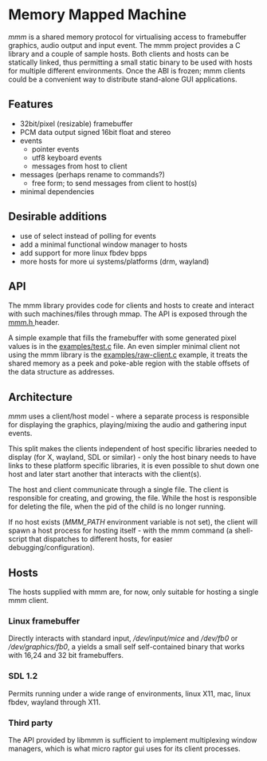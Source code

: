 Memory Mapped Machine
=====================

_mmm_ is a shared memory protocol for virtualising access to framebuffer
graphics, audio output and input event. The mmm project provides a C library
and a couple of sample hosts. Both clients and hosts can be statically linked,
thus permitting a small static binary to be used with hosts for multiple
different environments. Once the ABI is frozen; mmm clients could be a
convenient way to distribute stand-alone GUI applications.

Features
--------

 - 32bit/pixel (resizable) framebuffer
 - PCM data output
    signed 16bit float and stereo
 - events
   - pointer events
   - utf8 keyboard events
   - messages from host to client
 - messages (perhaps rename to commands?)
   - free form; to send messages from client to host(s)
 - minimal dependencies

Desirable additions
-------------------

 - use of select instead of polling for events
 - add a minimal functional window manager to hosts
 - add support for more linux fbdev bpps
 - more hosts for more ui systems/platforms (drm, wayland)

API
---

The mmm library provides code for clients and hosts to create and interact
with such machines/files through mmap. The API is exposed through the [mmm.h
](../../blob/master/lib/mmm.h#L36) header.

A simple example that fills the framebuffer with some generated pixel values
is in the [examples/test.c](../../blob/master/examples/test.c) file. An even
simpler minimal client not using the mmm library is the
[examples/raw-client.c](../../blob/master/examples/raw-client.c) example, it
treats the shared memory as a peek and poke-able region with the
stable offsets of the data structure as addresses.

Architecture
------------

_mmm_ uses a client/host model - where a separate process is responsible for
displaying the graphics, playing/mixing the audio and gathering input events.

This split makes the clients independent of host specific libraries needed to
display (for X, wayland, SDL or similar) - only the host binary needs to have
links to these platform specific libraries, it is even possible to shut down
one host and later start another that interacts with the client(s).

The host and client communicate through a single file. The client is
responsible for creating, and growing, the file.  While the host is responsible
for deleting the file, when the pid of the child is no longer running.

If no host exists (*MMM\_PATH* environment variable is not set), the client
will spawn a host process for hosting itself - with the mmm command (a
shell-script that dispatches to different hosts, for easier
debugging/configuration).

Hosts
-----

The hosts supplied with mmm are, for now, only suitable for hosting a single
mmm client.

### Linux framebuffer

Directly interacts with standard input, _/dev/input/mice_ and _/dev/fb0_ or
_/dev/graphics/fb0_, a yields a small self self-contained binary that works
with 16,24 and 32 bit framebuffers.

### SDL 1.2

Permits running under a wide range of environments, linux X11, mac, linux
fbdev, wayland through X11.

### Third party

The API provided by libmmm is sufficient to implement multiplexing window
managers, which is what micro raptor gui uses for its client processes.
